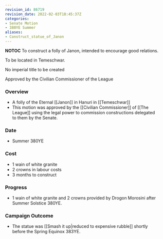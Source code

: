 ```yaml
---
revision_id: 86719
revision_date: 2022-02-03T18:45:37Z
categories:
- Senate Motion
- 380YE Summer
aliases:
- Construct_statue_of_Janon
---
```



__NOTOC__
To construct a folly of Janon, intended to encourage good relations.

To be located in Temeschwar.

No imperial title to be created

Approved by the Civilian Commissioner of the League
### Overview
* A folly of the Eternal [[Janon]] in Hanuri in [[Temeschwar]]
* This motion was approved by the [[Civilian Commissioner]] of [[The League]] using the legal power to commission constructions delegated to them by the Senate.

### Date
* Summer 380YE

### Cost
* 1 wain of white granite
* 2 crowns in labour costs
* 3 months to construct

### Progress
* 1 wain of white granite and 2 crowns provided by Drogon Morosini after Summer Solstice 380YE.

### Campaign Outcome
* The statue was [[Smash it up|reduced to expensive rubble]] shortly before the Spring Equinox 383YE.